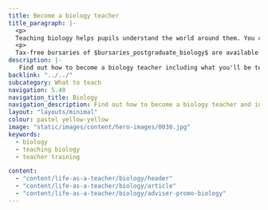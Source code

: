 ```yaml
---
title: Become a biology teacher
title_paragraph: |-
  <p>
  Teaching biology helps pupils understand the world around them. You can spark a passion for discovery, guiding students through the natural world from tiny cells to vast ecosystems.</p>
  <p>
  Tax-free bursaries of $bursaries_postgraduate_biology$ are available for eligible trainee biology teachers.</p>
description: |-
   Find out how to become a biology teacher including what you'll be teaching and what funding is available to help you train.
backlink: "../../"
subcategory: What to teach
navigation: 5.40
navigation_title: Biology
navigation_description: Find out how to become a biology teacher and inspire pupils to fuel their passion for science.
layout: "layouts/minimal"
colour: pastel yellow-yellow
image: "static/images/content/hero-images/0030.jpg"
keywords:
  - biology
  - teaching biology
  - teacher training

content:
  - "content/life-as-a-teacher/biology/header"
  - "content/life-as-a-teacher/biology/article"
  - "content/life-as-a-teacher/biology/adviser-promo-biology"
---
```

